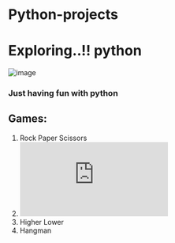 # Python-projects
# Exploring..!! python 
![image](https://github.com/Aman-Shetty/Python-projects/assets/122626398/fcaa48b0-dd7c-42df-be47-0afe2b5b32d8)

### Just having fun with python

## Games:
1. Rock Paper Scissors
2. ![BlackJack](https://github.com/Aman-Shetty/Python-projects/blob/master/GAMES/BLACKJACK/main.py)
3. Higher Lower
4. Hangman
